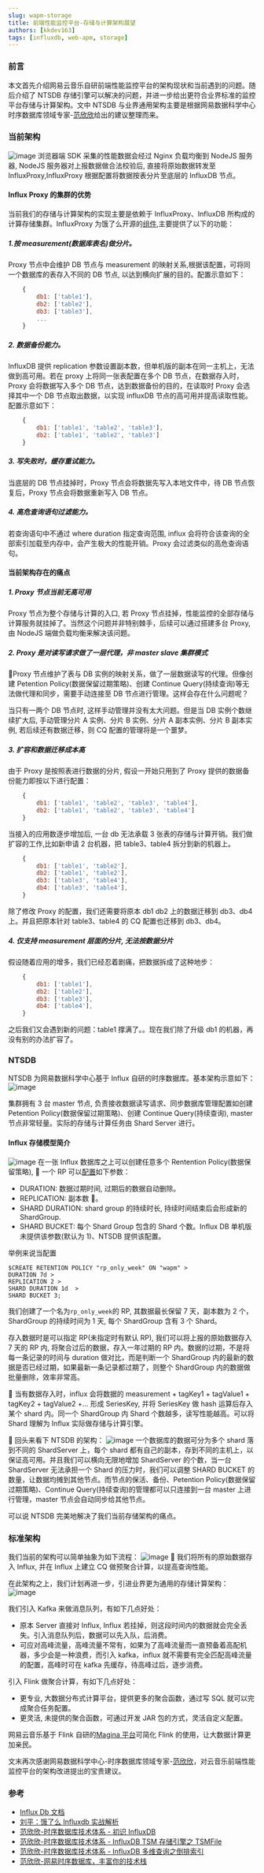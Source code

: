 ```yaml
---
slug: wapm-storage
title: 前端性能监控平台-存储与计算架构展望
authors: [kkdev163]
tags: [influxdb, web-apm, storage]
---
```


### 前言

本文首先介绍网易云音乐自研前端性能监控平台的架构现状和当前遇到的问题。随后介绍了 NTSDB 存储引擎可以解决的问题，并进一步给出更符合业界标准的监控平台存储与计算架构。文中 NTSDB 与业界通用架构主要是根据网易数据科学中心时序数据库领域专家-<a href='http://hbasefly.com/author/libisthanksgmail-com/' target='_blank'>范欣欣</a>给出的建议整理而来。

<!--truncate-->

### 当前架构

![image](https://p1.music.126.net/tBao5AUpLEFlGenlxk4y0A==/109951163959092198.png)
浏览器端 SDK 采集的性能数据会经过 Nginx 负载均衡到 NodeJS 服务器, NodeJS 服务器对上报数据做合法校验后, 直接将原始数据转发至 InfluxProxy,InfluxProxy 根据配置将数据按表分片至底层的 InfluxDB 节点。

#### Influx Proxy 的集群的优势

当前我们的存储与计算架构的实现主要是依赖于 InfluxProxy、InfluxDB 所构成的计算存储集群。InfluxProxy 为饿了么开源的[组件](https://github.com/shell909090/influx-proxy),主要提供了以下的功能：

##### 1.按 measurement(数据库表名)做分片。

Proxy 节点中会维护 DB 节点与 measurement 的映射关系,根据该配置，可将同一个数据库的表存入不同的 DB 节点, 以达到横向扩展的目的。配置示意如下：

```javascript
    {
        db1: ['table1'],
        db2: ['table2'],
        db3: ['table3'],
        ...
    }
```

##### 2. 数据备份能力。

InfluxDB 提供 replication 参数设置副本数，但单机版的副本在同一主机上，无法做到高可用。若在 proxy 上将同一张表配置在多个 DB 节点，在数据存入时，Proxy 会将数据写入多个 DB 节点，达到数据备份的目的，在读取时 Proxy 会选择其中一个 DB 节点取出数据，以实现 influxDB 节点的高可用并提高读取性能。配置示意如下：

```javascript
    {
        db1: ['table1', 'table2', 'table3'],
        db2: ['table1', 'table2', 'table3']
    }
```

##### 3. 写失败时，缓存重试能力。

当底层的 DB 节点挂掉时，Proxy 节点会将数据先写入本地文件中，待 DB 节点恢复后，Proxy 节点会将数据重新写入 DB 节点。

##### 4. 高危查询语句过滤能力。

若查询语句中不通过 where duration 指定查询范围, influx 会将符合该查询的全部索引加载至内存中，会产生极大的性能开销。Proxy 会过滤类似的高危查询语句。

#### 当前架构存在的痛点

##### 1. Proxy 节点当前无高可用

Proxy 节点为整个存储与计算的入口, 若 Proxy 节点挂掉，性能监控的全部存储与计算服务就挂掉了。当然这个问题并非特别棘手，后续可以通过搭建多台 Proxy, 由 NodeJS 端做负载均衡来解决该问题。

##### 2. Proxy 是对读写请求做了一层代理，非 master slave 集群模式

Proxy 节点维护了表与 DB 实例的映射关系，做了一层数据读写的代理。但像创建 Petention Policy(数据保留过期策略)、创建 Continue Query(持续查询)等无法做代理和同步，需要手动连接至 DB 节点进行管理。这样会存在什么问题呢？

当只有一两个 DB 节点时, 这样手动管理并没有太大问题。但是当 DB 实例个数继续扩大后, 手动管理分片 A 实例、分片 B 实例、分片 A 副本实例、分片 B 副本实例, 若后续还有数据迁移，则 CQ 配置的管理将是一个噩梦。

##### 3. 扩容和数据迁移成本高

由于 Proxy 是按照表进行数据的分片, 假设一开始只用到了 Proxy 提供的数据备份能力即按以下进行配置：

```javascript
    {
        db1: ['table1', 'table2', 'table3', 'table4'],
        db2: ['table1', 'table2', 'table3', 'table4']
    }
```

当接入的应用数逐步增加后, 一台 db 无法承载 3 张表的存储与计算开销。我们做扩容的工作,比如新申请 2 台机器，把 table3、table4 拆分到新的机器上。

```javascript
    {
        db1: ['table1', 'table2'],
        db2: ['table1', 'table2'],
        db3: ['table3', 'table4'],
        db4: ['table3', 'table4'],
    }
```

除了修改 Proxy 的配置，我们还需要将原本 db1 db2 上的数据迁移到 db3、db4 上。并且把原本针对 table3、table4 的 CQ 配置也迁移到 db3、db4。

##### 4. 仅支持 measurement 层面的分片, 无法按数据分片

假设随着应用的增多，我们已经忍着剧痛，把数据拆成了这种地步：

```javascript
    {
        db1: ['table1'],
        db2: ['table2'],
        db3: ['table3'],
        db4: ['table4'],
    }
```

之后我们又会遇到新的问题：table1 撑满了。。现在我们除了升级 db1 的机器，再没有别的办法扩容了。

### NTSDB

NTSDB 为网易数据科学中心基于 Influx 自研的时序数据库。基本架构示意如下：
![image](https://p1.music.126.net/249sryZCD3i2-6gdvlJtAQ==/109951163959223735.png)

集群拥有 3 台 master 节点, 负责接收数据读写请求、同步数据库管理配置如创建 Petention Policy(数据保留过期策略)、创建 Continue Query(持续查询), master 节点非常轻量。实际的存储与计算任务由 Shard Server 进行。

#### Influx 存储模型简介

![image](https://p1.music.126.net/aMzLd3vJJGPydkRsUWQFYw==/109951163959253224.png)
在一张 Influx 数据库之上可以创建任意多个 Rentention Policy(数据保留策略),  一个 RP 可以[配置](https://docs.influxdata.com/influxdb/v1.7/query_language/database_management/#create-retention-policies-with-create-retention-policy)如下参数：

- DURATION: 数据过期时间, 过期后的数据自动删除。
- REPLICATION: 副本数 。
- SHARD DURATION: shard group 的持续时长, 持续时间结束后会形成新的 ShardGroup.
- SHARD BUCKET: 每个 Shard Group 包含的 Shard 个数。Influx DB 单机版未提供该参数(默认为 1)、NTSDB 提供该配置。

举例来说当配置

```shell
$CREATE RETENTION POLICY "rp_only_week" ON "wapm" >
DURATION 7d >
REPLICATION 2 >
SHARD DURATION 1d  >
SHARD BUCKET 3;
```

我们创建了一个名为`rp_only_week`的 RP, 其数据最长保留 7 天，副本数为 2 个，ShardGroup 的持续时间为 1 天, 每个 ShardGroup 含有 3 个 Shard。

存入数据时是可以指定 RP(未指定时有默认 RP), 我们可以将上报的原始数据存入 7 天的 RP 内, 将聚合过后的数据，存入一年过期的 RP 内。数据的过期，不是将每一条记录的时间与 duration 做对比，而是判断一个 ShardGroup 内的最新的数据是否已经过期，如果最新一条记录都过期了，则整个 ShardGroup 内的数据做批量删除，效率非常高。

 当有数据存入时，influx 会将数据的 measurement + tagKey1 + tagValue1 + tagKey2 + tagValue2 +... 形成 SeriesKey, 并将 SeriesKey 做 hash 运算后存入某个 shard 内。同一个 ShardGroup 内 Shard 个数越多，读写性能越高。可以将 Shard 理解为 Influx 实际做存储与计算引擎。

 回头来看下 NTSDB 的架构：
![image](https://p1.music.126.net/249sryZCD3i2-6gdvlJtAQ==/109951163959223735.png)
一个数据库的数据可分为多个 shard 落到不同的 ShardServer 上，每个 shard 都有自己的副本，存到不同的主机上，以保证高可用。并且我们可以横向无限地增加 ShardServer 的个数，当一台 ShardServer 无法承担一个 Shard 的压力时，我们可以调整 SHARD BUCKET 的数量，让数据均摊到其他节点。而节点的保活、备份、Petention Policy(数据保留过期策略)、Continue Query(持续查询)的管理都可以只连接到一台 master 上进行管理，master 节点会自动同步给其他节点。

可以说 NTSDB 完美地解决了我们当前存储架构的痛点。

### 标准架构

我们当前的架构可以简单抽象为如下流程：
![image](https://p1.music.126.net/FDMpSUh5Cb-oPSOydP5fbQ==/109951163959325299.png)
 我们将所有的原始数据存入 Influx, 并在 Influx 上建立 CQ 做预聚合计算，以提高查询性能。

在此架构之上，我们计划再进一步，引进业界更为通用的存储计算架构：
![image](https://p1.music.126.net/SsF26FVK5sqc8xhWz1a4fw==/109951163959336654.png)

我们引入 Kafka 来做消息队列，有如下几点好处：

- 原本 Server 直接对 Influx, Influx 若挂掉，则这段时间内的数据就会完全丢失。引入消息队列后，数据可以先入队，后消费。
- 可应对高峰流量，高峰流量不常有，如果为了高峰流量而一直预备着高配机器，多少会是一种浪费，而引入 kafka，influx 就不需要有完全匹配高峰流量的配置，高峰时可在 kafka 先缓存，待高峰过后，逐步消费。

引入 Flink 做聚合计算，有如下几点好处：

- 更专业, 大数据分布式计算平台，提供更多的聚合函数，通过写 SQL 就可以完成聚合任务配置。
- 更灵活, 未提供的聚合函数，可通过开发 JAR 包的方式，灵活自定义配置。

网易云音乐基于 Flink 自研的[Magina 平台](https://music-rtfm.hz.netease.com/magina-doc/)可简化 Flink 的使用，让大数据计算更加亲民。

文末再次感谢网易数据科学中心-时序数据库领域专家-<a href='http://hbasefly.com/author/libisthanksgmail-com/' target='_blank'>范欣欣</a>，对云音乐前端性能监控平台的架构改进提出的宝贵建议。

### 参考

- [Influx Db 文档](https://docs.influxdata.com/influxdb/v1.7/query_language/database_management/#create-retention-policies-with-create-retention-policy)
- [刘平：饿了么 Influxdb 实战解析](https://gitbook.cn/books/59428f6f7e850f039399fd02/index.html)
- [范欣欣-时序数据库技术体系 - 初识 InfluxDB](http://hbasefly.com/2017/12/08/influxdb-1/)
- [范欣欣-时序数据库技术体系 - InfluxDB TSM 存储引擎之 TSMFile](http://hbasefly.com/2018/01/13/timeseries-database-4/)
- [范欣欣-时序数据库技术体系 - InfluxDB 多维查询之倒排索引](http://hbasefly.com/2018/02/09/timeseries-database-5/)
- [范欣欣-网易时序数据库，丰富你的技术栈](http://kms.netease.com/#/article/5933)
